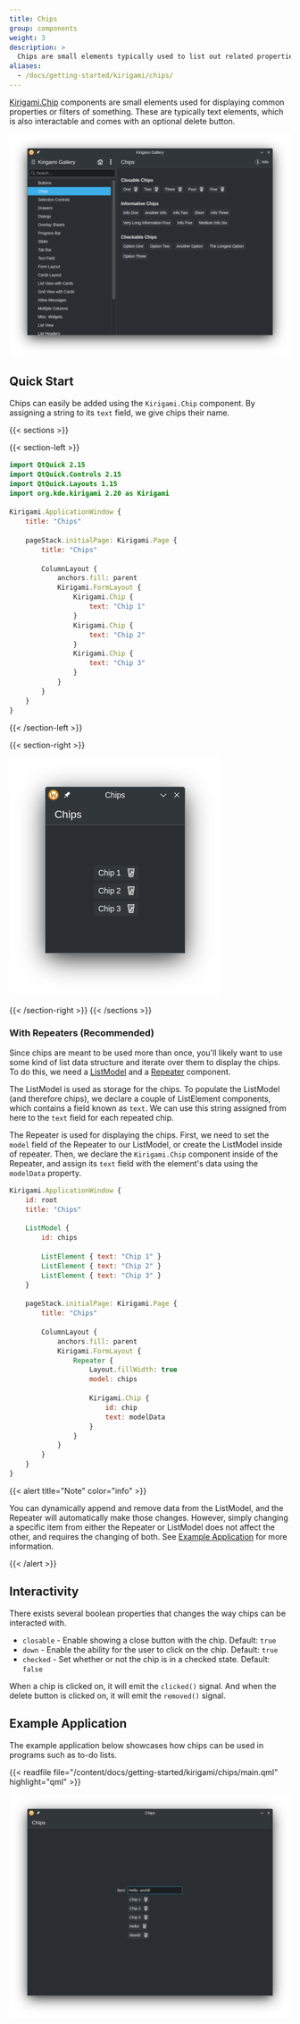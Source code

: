 ```yaml
---
title: Chips
group: components
weight: 3
description: >
  Chips are small elements typically used to list out related properties.
aliases:
  - /docs/getting-started/kirigami/chips/
---
```


[Kirigami.Chip](docs:kirigami2;Chip) components are small elements used for
displaying common properties or filters of something. These are typically text
elements, which is also interactable and comes with an optional delete button.

![Example Chips in Kirigami Gallery](chips_kirigami_gallery.png)

## Quick Start

Chips can easily be added using the `Kirigami.Chip` component. By assigning a
string to its `text` field, we give chips their name.

{{< sections >}}

{{< section-left >}}

```qml
import QtQuick 2.15
import QtQuick.Controls 2.15
import QtQuick.Layouts 1.15
import org.kde.kirigami 2.20 as Kirigami

Kirigami.ApplicationWindow {
    title: "Chips"

    pageStack.initialPage: Kirigami.Page {
        title: "Chips"

        ColumnLayout {
            anchors.fill: parent
            Kirigami.FormLayout {
                Kirigami.Chip {
                    text: "Chip 1"
                }
                Kirigami.Chip {
                    text: "Chip 2"
                }
                Kirigami.Chip {
                    text: "Chip 3"
                }
            }
        }
    }
}
```
{{< /section-left >}}

{{< section-right >}}

![Declaring and Displaying Chips](chips_usage.png)

{{< /section-right >}}
{{< /sections >}}

### With Repeaters (Recommended)

Since chips are meant to be used more than once, you'll likely want to use some
kind of list data structure and iterate over them to display the chips. To do
this, we need a
[ListModel](https://doc.qt.io/qt-6/qml-qtqml-models-listmodel.html) and a
[Repeater](https://doc.qt.io/qt-6/qml-qtquick-repeater.html) component.


The ListModel is used as storage for the chips. To populate the ListModel (and
therefore chips), we declare a couple of ListElement components, which contains
a field known as `text`. We can use this string assigned from here to the
`text` field for each repeated chip.

The Repeater is used for displaying the chips. First, we need to set the
`model` field of the Repeater to our ListModel, or create the ListModel inside
of repeater. Then, we declare the `Kirigami.Chip` component inside of the
Repeater, and assign its `text` field with the element's data using the
`modelData` property.

```qml
Kirigami.ApplicationWindow {
    id: root
    title: "Chips"

    ListModel {
        id: chips

        ListElement { text: "Chip 1" }
        ListElement { text: "Chip 2" }
        ListElement { text: "Chip 3" }
    }

    pageStack.initialPage: Kirigami.Page {
        title: "Chips"

        ColumnLayout {
            anchors.fill: parent
            Kirigami.FormLayout {
                Repeater {
                    Layout.fillWidth: true
                    model: chips

                    Kirigami.Chip {
                        id: chip
                        text: modelData
                    }
                }
            }
        }
    }
}
```

{{< alert title="Note" color="info" >}}

You can dynamically append and remove data from the ListModel, and the Repeater
will automatically make those changes. However, simply changing a specific item
from either the Repeater or ListModel does not affect the other, and requires
the changing of both. See [Example Application](#example-application) for more
information.

{{< /alert >}}


## Interactivity

There exists several boolean properties that changes the way chips can be
interacted with.

- `closable` - Enable showing a close button with the chip. Default: `true`
- `down` - Enable the ability for the user to click on the chip. Default: `true`
- `checked` - Set whether or not the chip is in a checked state. Default: `false` 
<!-- `hoverEnabled` - I've actually got no clue what this does. Can somebody please fill me in?  D-: -->

When a chip is clicked on, it will emit the `clicked()` signal. And when the
delete button is clicked on, it will emit the `removed()` signal.

## Example Application

The example application below showcases how chips can be used in programs such
as to-do lists.

{{< readfile file="/content/docs/getting-started/kirigami/chips/main.qml" highlight="qml" >}}

![Chips Example Application](chips_example_app.png)
